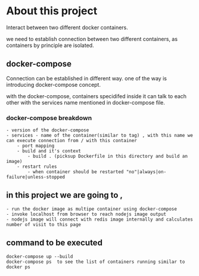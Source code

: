 # About this project
Interact between two different docker containers.

we need to establish connection between two different containers, as containers by principle are isolated.

## docker-compose
Connection can be established in different way. one of the way is introducing docker-compose concept.

with the docker-compose, containers specidifed inside it can talk to each other with the services name mentioned in docker-compose file.

 ### docker-compose breakdown
    - version of the docker-compose
    - services - name of the container(similar to tag) , with this name we can execute connection from / with this container
        - port mapping
        - build and it's context
            - build . (picksup Dockerfile in this directory and build an image)
        - restart rules 
            - when container should be restarted "no"|always|on-failure|unless-stopped

## in this project we are going to ,

    - run the docker image as multipe container using docker-compose
    - invoke localhost from browser to reach nodejs image output
    - nodejs image will connect with redis image internally and calculates number of visit to this page



## command to be executed
    docker-compose up --build
    docker-compose ps  to see the list of containers running similar to docker ps